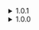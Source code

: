 <details>
<summary>1.0.1 </summary>

* SoTS recompile.
</details>
<details>
<summary>1.0.0 </summary>

* Initial release
</details>